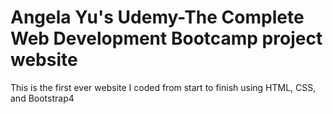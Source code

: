 # Angela Yu's Udemy-The Complete Web Development Bootcamp project website

This is the first ever website I coded from start to finish using HTML, CSS, and Bootstrap4

